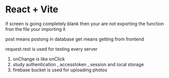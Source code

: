 # React + Vite





if screen is going completely blank then your are not exporting the function fron the file your importing it

post means postong in database
get means getting from frontend


request.rest is used for testing every server

1. onChange is like onClick 
2. study authentication , accesstoken , session and local storage
3. firebase bucket is used for uploading photos